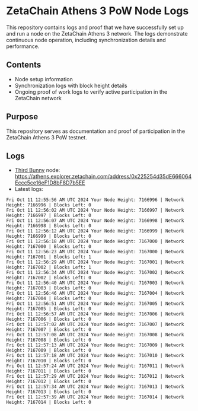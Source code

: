 # ZetaChain Athens 3 PoW Node Logs
This repository contains logs and proof that we have successfully set up and run a node on the ZetaChain Athens 3 network. The logs demonstrate continuous node operation, including synchronization details and performance.

## Contents
- Node setup information
- Synchronization logs with block height details
- Ongoing proof of work logs to verify active participation in the ZetaChain network

## Purpose
This repository serves as documentation and proof of participation in the ZetaChain Athens 3 PoW testnet.

## Logs

- [Third Bunny](https://thirdbunny.xyz/) node: https://athens.explorer.zetachain.com/address/0x225254d35dE666064Eccc5ce16eF1D8bF8D7b5EE
- Latest logs:
```
Fri Oct 11 12:55:56 AM UTC 2024 Your Node Height: 7166996 | Network Height: 7166996 | Blocks Left: 0
Fri Oct 11 12:56:02 AM UTC 2024 Your Node Height: 7166997 | Network Height: 7166997 | Blocks Left: 0
Fri Oct 11 12:56:07 AM UTC 2024 Your Node Height: 7166998 | Network Height: 7166998 | Blocks Left: 0
Fri Oct 11 12:56:12 AM UTC 2024 Your Node Height: 7166999 | Network Height: 7166999 | Blocks Left: 0
Fri Oct 11 12:56:18 AM UTC 2024 Your Node Height: 7167000 | Network Height: 7167000 | Blocks Left: 0
Fri Oct 11 12:56:23 AM UTC 2024 Your Node Height: 7167000 | Network Height: 7167001 | Blocks Left: 1
Fri Oct 11 12:56:29 AM UTC 2024 Your Node Height: 7167001 | Network Height: 7167002 | Blocks Left: 1
Fri Oct 11 12:56:34 AM UTC 2024 Your Node Height: 7167002 | Network Height: 7167002 | Blocks Left: 0
Fri Oct 11 12:56:40 AM UTC 2024 Your Node Height: 7167003 | Network Height: 7167003 | Blocks Left: 0
Fri Oct 11 12:56:46 AM UTC 2024 Your Node Height: 7167004 | Network Height: 7167004 | Blocks Left: 0
Fri Oct 11 12:56:51 AM UTC 2024 Your Node Height: 7167005 | Network Height: 7167005 | Blocks Left: 0
Fri Oct 11 12:56:57 AM UTC 2024 Your Node Height: 7167006 | Network Height: 7167006 | Blocks Left: 0
Fri Oct 11 12:57:02 AM UTC 2024 Your Node Height: 7167007 | Network Height: 7167007 | Blocks Left: 0
Fri Oct 11 12:57:08 AM UTC 2024 Your Node Height: 7167008 | Network Height: 7167008 | Blocks Left: 0
Fri Oct 11 12:57:13 AM UTC 2024 Your Node Height: 7167009 | Network Height: 7167009 | Blocks Left: 0
Fri Oct 11 12:57:18 AM UTC 2024 Your Node Height: 7167010 | Network Height: 7167010 | Blocks Left: 0
Fri Oct 11 12:57:24 AM UTC 2024 Your Node Height: 7167011 | Network Height: 7167011 | Blocks Left: 0
Fri Oct 11 12:57:29 AM UTC 2024 Your Node Height: 7167012 | Network Height: 7167012 | Blocks Left: 0
Fri Oct 11 12:57:34 AM UTC 2024 Your Node Height: 7167013 | Network Height: 7167013 | Blocks Left: 0
Fri Oct 11 12:57:39 AM UTC 2024 Your Node Height: 7167014 | Network Height: 7167014 | Blocks Left: 0
```
